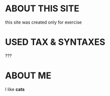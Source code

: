 # ABOUT THIS SITE 
this site was created only for exercise
# USED TAX & SYNTAXES
???
# ABOUT ME
I like **cats**

